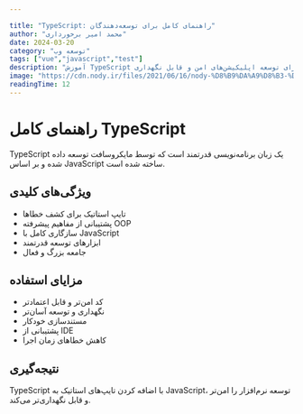 ```yaml
---

title: "TypeScript: راهنمای کامل برای توسعه‌دهندگان"
author: "محمد امیر برخورداری"
date: 2024-03-20
category: "توسعه وب"
tags: ["vue","javascript","test"]
description: "آموزش TypeScript از مفاهیم پایه تا تکنیک‌های پیشرفته برای توسعه اپلیکیشن‌های امن و قابل نگهداری"
image: "https://cdn.nody.ir/files/2021/06/16/nody-%D8%B9%DA%A9%D8%B3-%D8%AF%D8%B1%D8%AE%D8%AA-%D8%AF%D8%B1-%D8%B2%D9%85%D8%B3%D8%AA%D8%A7%D9%86-1623819870.jpg"
readingTime: 12
---
```


# راهنمای کامل TypeScript

TypeScript یک زبان برنامه‌نویسی قدرتمند است که توسط مایکروسافت توسعه داده شده و بر اساس JavaScript ساخته شده است.

## ویژگی‌های کلیدی

- تایپ استاتیک برای کشف خطاها
- پشتیبانی از مفاهیم پیشرفته OOP
- سازگاری کامل با JavaScript
- ابزارهای توسعه قدرتمند
- جامعه بزرگ و فعال

## مزایای استفاده

- کد امن‌تر و قابل اعتمادتر
- نگهداری و توسعه آسان‌تر
- مستندسازی خودکار
- پشتیبانی از IDE
- کاهش خطاهای زمان اجرا

## نتیجه‌گیری

TypeScript با اضافه کردن تایپ‌های استاتیک به JavaScript، توسعه نرم‌افزار را امن‌تر و قابل نگهداری‌تر می‌کند. 